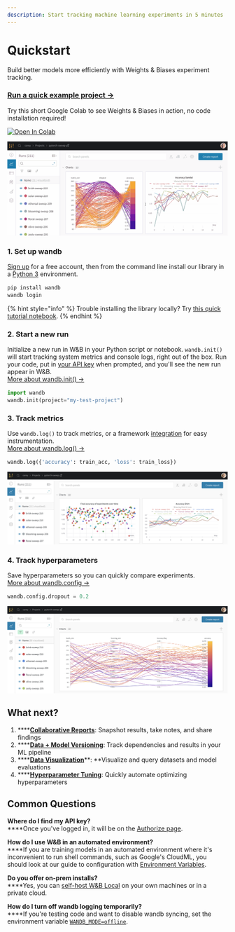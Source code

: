 ```yaml
---
description: Start tracking machine learning experiments in 5 minutes
---
```


# Quickstart

Build better models more efficiently with Weights & Biases experiment tracking.

### [Run a quick example project →](http://wandb.me/intro)

Try this short Google Colab to see Weights & Biases in action, no code installation required!

[![Open In Colab](https://colab.research.google.com/assets/colab-badge.svg)](http://wandb.me/intro)

![](.gitbook/assets/wandb-demo-experiments-gif.gif)

### 1. Set up wandb

[Sign up](https://app.wandb.ai/login?signup=true) for a free account, then from the command line install our library in a [Python 3](https://realpython.com/installing-python/) environment.

```bash
pip install wandb
wandb login
```

{% hint style="info" %}
Trouble installing the library locally? Try [this quick tutorial notebook](http://wandb.me/intro).
{% endhint %}

### 2. Start a new run

Initialize a new run in W\&B in your Python script or notebook. `wandb.init()` will start tracking system metrics and console logs, right out of the box. Run your code, put in [your API key](https://wandb.ai/authorize) when prompted, and you'll see the new run appear in W\&B. [\
More about wandb.init() →](guides/track/launch.md)

```python
import wandb
wandb.init(project="my-test-project")
```

### 3. Track metrics

Use `wandb.log()` to track metrics, or a framework [integration](guides/integrations/) for easy instrumentation. \
[More about wandb.log() →](guides/track/log/)

```python
wandb.log({'accuracy': train_acc, 'loss': train_loss})
```

![](.gitbook/assets/wandb-demo-logging-metrics.png)

### &#x20;4. Track hyperparameters

Save hyperparameters so you can quickly compare experiments. \
[More about wandb.config →](guides/track/config.md)

```python
wandb.config.dropout = 0.2
```

![](.gitbook/assets/wandb-demo-logging-config.png)

## What next?

1. ****[**Collaborative Reports**](guides/reports/): Snapshot results, take notes, and share findings
2. ****[**Data + Model Versioning**](guides/artifacts/): Track dependencies and results in your ML pipeline
3. ****[**Data Visualization**](guides/data-vis/)**: **Visualize and query datasets and model evaluations
4. ****[**Hyperparameter Tuning**](guides/sweeps/): Quickly automate optimizing hyperparameters

## Common Questions

**Where do I find my API key?**\
****Once you've logged in, it will be on the [Authorize page](https://wandb.ai/authorize).

**How do I use W\&B in an automated environment?**\
****If you are training models in an automated environment where it's inconvenient to run shell commands, such as Google's CloudML, you should look at our guide to configuration with [Environment Variables](guides/track/advanced/environment-variables.md).

**Do you offer on-prem installs?**\
****Yes, you can [self-host W\&B Local](guides/self-hosted/) on your own machines or in a private cloud.

**How do I turn off wandb logging temporarily?**\
****If you're testing code and want to disable wandb syncing, set the environment variable [`WANDB_MODE=offline`](guides/track/advanced/environment-variables.md).

